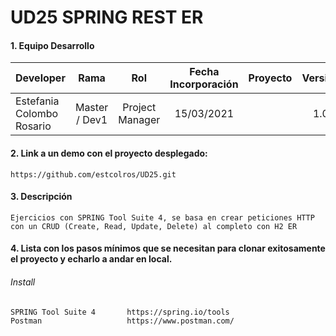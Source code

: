 # UD25 SPRING REST ER

#### 1. Equipo Desarrollo 
| Developer | Rama | Rol | Fecha Incorporación | Proyecto | Versión |
| --- | :---:  | :---:  | :---:  | :---: | :---:  |
| Estefania Colombo Rosario | Master / Dev1 | Project Manager | 15/03/2021 |   | 1.0  |

#### 2. Link a un demo con el proyecto desplegado:
```
https://github.com/estcolros/UD25.git
```

#### 3. Descripción 
```
Ejercicios con SPRING Tool Suite 4, se basa en crear peticiones HTTP con un CRUD (Create, Read, Update, Delete) al completo con H2 ER

```

#### 4. Lista con los pasos mínimos que se necesitan para clonar exitosamente el proyecto y echarlo a andar en local.
###### Install
```
SPRING Tool Suite 4       https://spring.io/tools
Postman                   https://www.postman.com/

```
